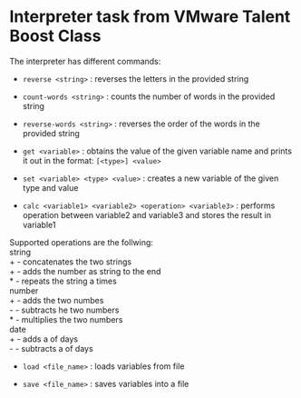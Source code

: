 # Interpreter task from VMware Talent Boost Class

The interpreter has different commands:

* `reverse <string>` : 
reverses the letters in the provided string

* `count-words <string>` : 
counts the number of words in the provided string

* `reverse-words <string>` : 
reverses the order of the words in the provided string

* `get <variable>` : 
obtains the value of the given variable name and prints it out in the format:
	`[<type>] <value>`

* `set <variable> <type> <value>` : 
creates a new variable of the given type and value

* `calc <variable1> <variable2> <operation> <variable3>` : 
performs operation between variable2 and variable3 and stores the result in variable1

Supported operations are the follwing: <br/>
	string <br/>
		+ <string> - concatenates the two strings <br/>
		+ <number> - adds the number as string to the end <br/>
		* <number> - repeats the string a <number> times <br/>
	number <br/>
		+ <number> - adds the two numbes <br/>
		- <number> - subtracts he two numbers <br/>
		* <number> - multiplies the two numbers <br/>
	date <br/>
		+ <number> - adds a <number> of days <br/>
		- <number> - subtracts a <number> of days <br/>

* `load <file_name>` : 
loads variables from file

* `save <file_name>` : 
saves variables into a file

